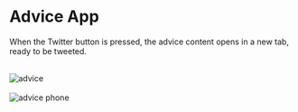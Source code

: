 # Advice App

When the Twitter button is pressed, the advice content opens in a new tab, ready to be tweeted.
<br><br>

![advice](https://github.com/MetinKb/advice-app/assets/114526516/4fcea806-f0b0-41b3-95d4-48c5b4fd8e87)
<br> <br> 
![advice phone](https://github.com/MetinKb/advice-app/assets/114526516/2df0131b-4859-4430-ae18-88e1c88a472a)

